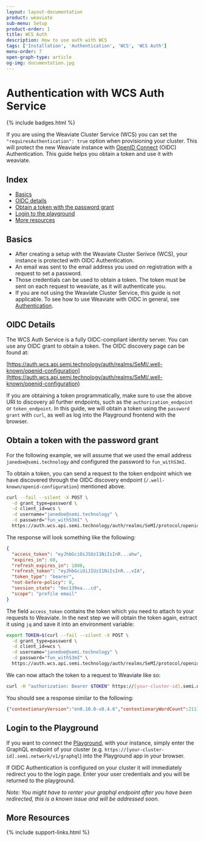 ```yaml
---
layout: layout-documentation
product: weaviate
sub-menu: Setup
product-order: 1
title: WCS Auth
description: How to use auth with WCS
tags: ['Installation', 'Authentication', 'WCS', 'WCS Auth']
menu-order: 7
open-graph-type: article
og-img: documentation.jpg
---
```


# Authentication with WCS Auth Service

{% include badges.html %}

If you are using the Weaviate Cluster Service (WCS) you can set the
`"requiresAuthentication": true` option when provisioning your cluster. This
will protect the new Weaviate instance with [OpenID
Connect](https://openid.net/connect/) (OIDC) Authentication. This guide helps
you obtain a token and use it with weaviate.


## Index

- [Basics](#basics)
- [OIDC details](#oidc-details)
- [Obtain a token with the password grant](#obtain-a-token-with-the-password-grant)
- [Login to the playground](#login-to-the-playground)
- [More resources](#more-resources)


## Basics

- After creating a setup with the Weaviate Cluster Serivce (WCS), your instance
  is protected with OIDC Authentication.
- An email was sent to the email address you used on registration with a
  request to set a password.
- Those credentials can be used to obtain a token. The token must be sent on
  each request to weaviate, as it will authenticate you.
- If you are not using the Weaviate Cluster Service, this guide is not
  applicable. To see how to use Weaviate with OIDC in general, see
  [Authentication](authentication.html).

## OIDC Details

The WCS Auth Service is a fully OIDC-compliant identity server. You can use any
OIDC grant to obtain a token. The OIDC discovery page can be found at:

[https://auth.wcs.api.semi.technology/auth/realms/SeMI/.well-known/openid-configuration](https://auth.wcs.api.semi.technology/auth/realms/SeMI/.well-known/openid-configuration)

If you are obtaining a token programmatically, make sure to use the above URI
to discovery all further endpoints, such as the `authorization_endpoint` or
`token_endpoint`. In this guide, we will obtain a token using the `password
grant` with `curl`, as well as log into the Playground frontend with the
browser.

## Obtain a token with the password grant

For the following example, we will assume that we used the email address
`janedoe@semi.technology` and configured the password to `fun_withS3mI`.

To obtain a token, you can send a request to the token endpoint which we have
discovered through the OIDC discovery endpoint
(`/.well-known/openid-configuration`) mentioned above.

```sh
curl --fail --silent -X POST \
  -d grant_type=password \
  -d client_id=wcs \
  -d username="janedoe@semi.technology" \
  -d password="fun_withS3mI" \
  https://auth.wcs.api.semi.technology/auth/realms/SeMI/protocol/openid-connect/token
```

The response will look something like the following:
```json
{
  "access_token": "eyJhbGciOiJSUzI1NiIsInR...ahw",
  "expires_in": 60,
  "refresh_expires_in": 1800,
  "refresh_token": "eyJhbGciOiJIUzI1NiIsInR...vIA",
  "token_type": "bearer",
  "not-before-policy": 0,
  "session_state": "0ec139ea...cd",
  "scope": "profile email"
}
```

The field `access_token` contains the token which you need to attach to your
requests to Weaviate. In the next step we will obtain the token again, extract
it using `jq` and save it into an environment variable:

```sh
export TOKEN=$(curl --fail --silent -X POST \
  -d grant_type=password \
  -d client_id=wcs \
  -d username="janedoe@semi.technology" \
  -d password="fun_withS3mI" \
  https://auth.wcs.api.semi.technology/auth/realms/SeMI/protocol/openid-connect/token | jq -r .access_token)
```

We can now attach the token to a request to Weaviate like so:

```sh
curl -H "authorization: Bearer $TOKEN" https://[your-cluster-id].semi.network/v1/meta
```
You should see a response similar to the following:

```json
{"contextionaryVersion":"en0.10.0-v0.4.6","contextionaryWordCount":211170,"hostname":"http://[::]:8080","version":"0.22.0"}
```

## Login to the Playground

If you want to connect the [Playground](https://playground.semi.technology),
with your instance, simply enter the GraphQL endpoint of your cluster (e.g.
`https://[your-cluster-id].semi.network/v1/graphql`) into the Playground app in
your browser.

If OIDC Authentication is configured on your cluster it will immediately
redirect you to the login page. Enter your user credentials and you will be
returned to the playground.

*Note: You might have to renter your graphql endpoint after you have been
redirected, this is a known issue and will be addressed soon.*

## More Resources

{% include support-links.html %}
